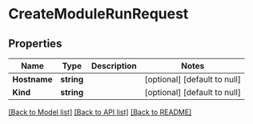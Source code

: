 # CreateModuleRunRequest

## Properties
Name | Type | Description | Notes
------------ | ------------- | ------------- | -------------
**Hostname** | **string** |  | [optional] [default to null]
**Kind** | **string** |  | [optional] [default to null]

[[Back to Model list]](../README.md#documentation-for-models) [[Back to API list]](../README.md#documentation-for-api-endpoints) [[Back to README]](../README.md)

